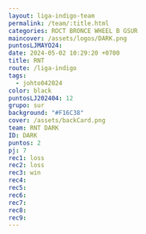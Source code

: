 ```yaml
---
layout: liga-indigo-team
permalink: /team/:title.html
categories: ROCT BRONCE WHEEL B GSUR
maincover: /assets/logos/DARK.png
puntosLJMAYO24: 
date: 2024-05-02 10:29:20 +0700
title: RNT
route: /liga-indigo
tags:
  - johto042024
color: black
puntosLJ202404: 12
grupo: sur
background: "#F16C38"
cover: /assets/backCard.png
team: RNT DARK
ID: DARK
puntos: 2
pj: 7
rec1: loss
rec2: loss
rec3: win
rec4: 
rec5: 
rec6: 
rec7: 
rec8: 
rec9:
---
```

